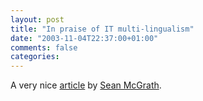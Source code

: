 ```yaml
---
layout: post
title: "In praise of IT multi-lingualism"
date: "2003-11-04T22:37:00+01:00"
comments: false
categories: 
---
```


<p>A very nice <a href="http://www.propylon.com/news/ctoarticles/031028_multilingual.html" title="Propylon CTO Articles - In praise of IT multi-lingualism">article</a> by <a href="http://seanmcgrath.blogspot.com/">Sean McGrath</a>.</p>

